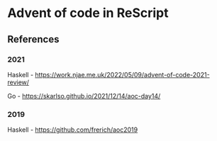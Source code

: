 # Advent of code in ReScript

## References

### 2021
Haskell - https://work.njae.me.uk/2022/05/09/advent-of-code-2021-review/

Go - https://skarlso.github.io/2021/12/14/aoc-day14/

### 2019
Haskell - https://github.com/frerich/aoc2019
